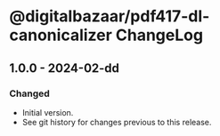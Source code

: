 # @digitalbazaar/pdf417-dl-canonicalizer ChangeLog

## 1.0.0 - 2024-02-dd

### Changed
- Initial version.
- See git history for changes previous to this release.
